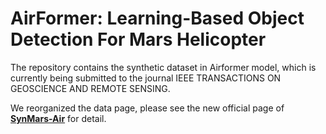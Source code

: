 # AirFormer: Learning-Based Object Detection For Mars Helicopter

The repository contains the synthetic dataset in Airformer model, which is currently being submitted to the journal IEEE TRANSACTIONS ON GEOSCIENCE AND REMOTE SENSING.

We reorganized the data page, please see the new official page of [**SynMars-Air**](https://github.com/CVIR-Lab/SynMars/tree/SynMars-Air) for detail.
